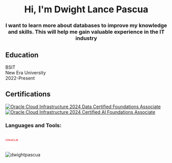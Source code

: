 <h1 align="center">Hi, I'm Dwight Lance Pascua</h1>
<h3 align="center">I want to learn more about databases to improve my knowledge and skills. This will help me gain valuable experience in the IT industry</h3>

<h2>Education</h2>
BSIT 
<br>
New Era University 
<br> 
2022-Present
<h2>Certifications</h2>

<a href="https://catalog-education.oracle.com/ords/certview/sharebadge?id=EB910E970871272D59BB2D01E316596F54A05096350FCA7D6B1C9D1CEE15CA89">
    <img src="https://brm-workforce.oracle.com/pdf/certview/images/OCI2024DCFA.png" alt="Oracle Cloud Infrastructure 2024 Data Certified Foundations Associate" style="width:300px; height:auto;">
</a>

 <a href="https://catalog-education.oracle.com/ords/certview/sharebadge?id=92BBE7F684787C714A051019928255D1F33205D37CF9CDB1F70FB4948373D60">
    <img src="https://brm-workforce.oracle.com/pdf/certview/images/OCI2024DCFA.png" alt="Oracle Cloud Infrastructure 2024 Certified AI Foundations Associate" style="width:300px; height:auto;">
 </a>


<h3 align="left">Languages and Tools:</h3>
<img src="https://raw.githubusercontent.com/devicons/devicon/master/icons/oracle/oracle-original.svg" alt="oracle" width="40" height="40"/> </a> </p>

<p align="left"> <img src="https://komarev.com/ghpvc/?username=dwightpascua&label=Profile%20views&color=0e75b6&style=flat" alt="dwightpascua" /> </p>
